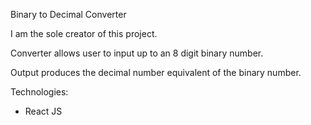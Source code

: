 Binary to Decimal Converter

I am the sole creator of this project.

Converter allows user to input up to an 8 digit binary number.

Output produces the decimal number equivalent of the binary number.

Technologies:
- React JS

